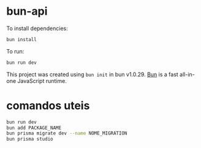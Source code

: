 # bun-api

To install dependencies:

```bash
bun install
```

To run:

```bash
bun run dev
```

This project was created using `bun init` in bun v1.0.29. [Bun](https://bun.sh) is a fast all-in-one JavaScript runtime.

# comandos uteis

```bash
bun run dev
bun add PACKAGE_NAME
bun prisma migrate dev --name NOME_MIGRATION
bun prisma studio
```
